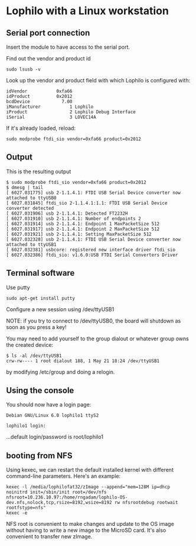 # Lophilo with a Linux workstation

## Serial port connection

Insert the module to have access to the serial port. 

Find out the vendor and product id
	
	sudo lsusb -v

Look up the vendor and product field with which Lophilo is configured with:

	idVendor           0xfa66
	idProduct          0x2012
	bcdDevice            7.00
	iManufacturer           1 Lophilo
	iProduct                2 Lophilo Debug Interface
	iSerial                 3 LOVEC14A

If it's already loaded, reload:

	sudo modprobe ftdi_sio vendor=0xfa66 product=0x2012

## Output

This is the resulting output

	$ sudo modprobe ftdi_sio vendor=0xfa66 product=0x2012
	$ dmesg | tail
	[ 6027.031775] usb 2-1.1.4.1: FTDI USB Serial Device converter now attached to ttyUSB0
	[ 6027.031845] ftdi_sio 2-1.1.4.1:1.1: FTDI USB Serial Device converter detected
	[ 6027.031906] usb 2-1.1.4.1: Detected FT2232H
	[ 6027.031910] usb 2-1.1.4.1: Number of endpoints 2
	[ 6027.031914] usb 2-1.1.4.1: Endpoint 1 MaxPacketSize 512
	[ 6027.031917] usb 2-1.1.4.1: Endpoint 2 MaxPacketSize 512
	[ 6027.031921] usb 2-1.1.4.1: Setting MaxPacketSize 512
	[ 6027.032328] usb 2-1.1.4.1: FTDI USB Serial Device converter now attached to ttyUSB1
	[ 6027.032381] usbcore: registered new interface driver ftdi_sio
	[ 6027.032386] ftdi_sio: v1.6.0:USB FTDI Serial Converters Driver

## Terminal software


Use putty 

	sudo apt-get install putty

Configure a new session using /dev/ttyUSB1

NOTE: if you try to connect to /dev/ttyUSB0, the board will shutdown as soon as you press a key!

You may need to add yourself to the group dialout or whatever group owns the created device:

	$ ls -al /dev/ttyUSB1
	crw-rw---- 1 root dialout 188, 1 May 21 18:24 /dev/ttyUSB1

by modifying /etc/group and doing a relogin.

## Using the console

You should now have a login page:

	Debian GNU/Linux 6.0 lophilo1 ttyS2

	lophilo1 login:

...default login/password is root/lophilo1

## booting from NFS

Using kexec, we can restart the default installed kernel with different command-line parameters. Here's an example:

	kexec -l /media/lophilofat32/zImage --append="mem=128M ip=dhcp noinitrd init=/sbin/init root=/dev/nfs nfsroot=10.236.10.97:/home/rngadam/lophilo-OS-dev.nfs,nolock,tcp,rsize=8192,wsize=8192 rw nfsrootdebug rootwait rootfstype=nfs"
	kexec -e

NFS root is convenient to make changes and update to the OS image without having to write a new image to the MicroSD card. It's also convenient to transfer new zImage. 